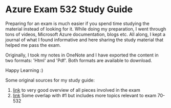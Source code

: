 # Azure Exam 532 Study Guide
Preparing for an exam is much easier if you spend time studying the material instead of looking for it.  While doing my preparation, I went through tons of videos, Microsoft Azure documentation, blogs etc.  All along, I kept a journal of what I found informative and here sharing the study material that helped me pass the exam. 

Originally, I took my notes in OneNote and I have exported the content in two formats: 'Html' and 'Pdf'.  Both formats are available to download. 

Happy Learning :)


Some original sources for my study guide:
1. [link](https://www.youtube.com/watch?v=gTpX4tZkYkw) to very good overview of all pieces involved in the exam 
2. [link](https://channel9.msdn.com/Blogs/mcpexamprep/70-532-Developing-Microsoft-Azure-Solutions) Some overlap with #1 but includes more topics relevant to exam 70-532

